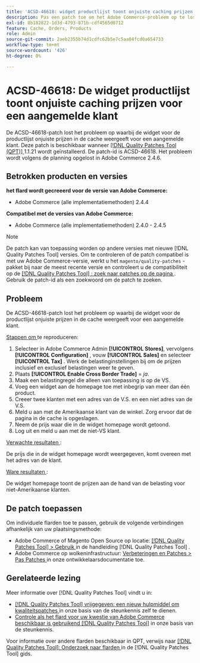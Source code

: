 ```yaml
---
title: 'ACSD-46618: widget productlijst toont onjuiste caching prijzen voor het programma geopende klant'
description: Pas een patch toe om het Adobe Commerce-probleem op te lossen, waarbij in de productlijst van de widget onjuiste cacheprijzen worden weergegeven voor een aangemelde klant.
exl-id: 8b182822-1d3d-4793-871b-cdf4565d0712
feature: Cache, Orders, Products
role: Admin
source-git-commit: 2aeb2355b74d1cdfc62b5e7c5aa04fcd0a654733
workflow-type: tm+mt
source-wordcount: '426'
ht-degree: 0%

---
```


# ACSD-46618: De widget productlijst toont onjuiste caching prijzen voor een aangemelde klant

De ACSD-46618-patch lost het probleem op waarbij de widget voor de productlijst onjuiste prijzen in de cache weergeeft voor een aangemelde klant. Deze patch is beschikbaar wanneer [[!DNL Quality Patches Tool (QPT)] ](https://experienceleague.adobe.com/docs/commerce-knowledge-base/kb/announcements/commerce-announcements/magento-quality-patches-released-new-tool-to-self-serve-quality-patches.html?lang=nl-NL) 1.1.21 wordt geïnstalleerd. De patch-id is ACSD-46618. Het probleem wordt volgens de planning opgelost in Adobe Commerce 2.4.6.

## Betrokken producten en versies

**het flard wordt gecreeerd voor de versie van Adobe Commerce:**
* Adobe Commerce (alle implementatiemethoden) 2.4.4

**Compatibel met de versies van Adobe Commerce:**
* Adobe Commerce (alle implementatiemethoden) 2.4.0 - 2.4.5

>[!NOTE]
>
>De patch kan van toepassing worden op andere versies met nieuwe [!DNL Quality Patches Tool] versies. Om te controleren of de patch compatibel is met uw Adobe Commerce-versie, werkt u het `magento/quality-patches` -pakket bij naar de meest recente versie en controleert u de compatibiliteit op de [[!DNL Quality Patches Tool] : zoek naar patches op de pagina ](https://experienceleague.adobe.com/tools/commerce-quality-patches/index.html?lang=nl-NL) . Gebruik de patch-id als een zoekwoord om de patch te zoeken.

## Probleem

De ACSD-46618-patch lost het probleem op waarbij de widget voor de productlijst onjuiste prijzen in de cache weergeeft voor een aangemelde klant.

<u> Stappen om </u> te reproduceren:

1. Selecteer in Adobe Commerce Admin **[!UICONTROL Stores]**, vervolgens **[!UICONTROL Configuration]** , vouw **[!UICONTROL Sales]** en selecteer **[!UICONTROL Tax]** . Werk de belastinginstellingen bij om de prijzen inclusief en exclusief belastingen weer te geven.
1. Plaats **[!UICONTROL Enable Cross Border Trade]** = _ja_.
1. Maak een belastingregel die alleen van toepassing is op de VS.
1. Voeg een widget aan de homepage toe met inbegrip van meer dan één product.
1. Creeer twee klanten met een adres van de V.S. en een niet adres van de V.S.
1. Meld u aan met de Amerikaanse klant van de winkel. Zorg ervoor dat de pagina in de cache is opgeslagen.
1. Neem de prijs waar die in de widget homepage wordt getoond.
1. Log uit en meld u aan met de niet-VS klant.

<u> Verwachte resultaten </u>:

De prijs die in de widget homepage wordt weergegeven, komt overeen met het adres van de klant.

<u> Ware resultaten </u>:

De widget homepage toont de prijzen aan de hand van de belasting voor niet-Amerikaanse klanten.

## De patch toepassen

Om individuele flarden toe te passen, gebruik de volgende verbindingen afhankelijk van uw plaatsingsmethode:

* Adobe Commerce of Magento Open Source op locatie: [[!DNL Quality Patches Tool]  > Gebruik ](https://experienceleague.adobe.com/docs/commerce-operations/tools/quality-patches-tool/usage.html?lang=nl-NL) in de handleiding [!DNL Quality Patches Tool] .
* Adobe Commerce op wolkeninfrastructuur: [ Verbeteringen en Patches > Pas Patches ](https://experienceleague.adobe.com/nl/docs/commerce-cloud-service/user-guide/develop/upgrade/apply-patches) in onze ontwikkelaarsdocumentatie toe.

## Gerelateerde lezing

Meer informatie over [!DNL Quality Patches Tool] vindt u in:

* [[!DNL Quality Patches Tool]  vrijgegeven: een nieuw hulpmiddel om kwaliteitspatches ](/help/announcements/adobe-commerce-announcements/magento-quality-patches-released-new-tool-to-self-serve-quality-patches.md) in onze basis van de steunkennis zelf te dienen.
* [ Controle als het flard voor uw kwestie van Adobe Commerce beschikbaar is gebruikend  [!DNL Quality Patches Tool]](/help/support-tools/patches-available-in-qpt-tool/check-patch-for-magento-issue-with-magento-quality-patches.md) in onze basis van de steunkennis.

Voor informatie over andere flarden beschikbaar in QPT, verwijs naar [[!DNL Quality Patches Tool]: Onderzoek naar flarden ](https://experienceleague.adobe.com/tools/commerce-quality-patches/index.html?lang=nl-NL) in de [!DNL Quality Patches Tool] gids.
